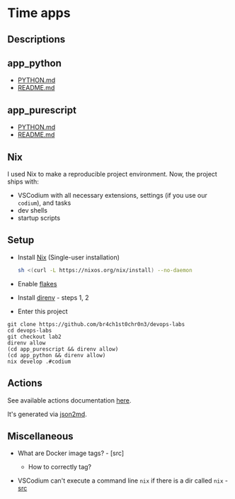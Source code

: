 # Time apps

## Descriptions

## app_python

- [PYTHON.md](./app_python/PYTHON.md)
- [README.md](./app_python/README.md)

## app_purescript

- [PYTHON.md](./app_purescript/PURESCRIPT.md)
- [README.md](./app_purescript/README.md)

## Nix

I used Nix to make a reproducible project environment. Now, the project ships with:

- VSCodium with all necessary extensions, settings (if you use our `codium`), and tasks
- dev shells
- startup scripts

## Setup

- Install [Nix](https://nixos.org/download.html) (Single-user installation)

  ```sh
  sh <(curl -L https://nixos.org/nix/install) --no-daemon
  ```

- Enable [flakes](https://nixos.wiki/wiki/Flakes#Permanent)

- Install [direnv](https://direnv.net/#basic-installation) - steps 1, 2

- Enter this project

```console
git clone https://github.com/br4ch1st0chr0n3/devops-labs
cd devops-labs
git checkout lab2
direnv allow
(cd app_purescript && direnv allow)
(cd app_python && direnv allow)
nix develop .#codium
```

## Actions

See available actions documentation [here](./README/docs.md).

It's generated via [json2md](https://github.com/IonicaBizau/json2md).

## Miscellaneous

- What are Docker image tags? - [src]
  - How to correctly tag?

- VSCodium can't execute a command line `nix` if there is a dir called `nix` - [src](https://github.com/OmniSharp/omnisharp-vscode/pull/3372#issuecomment-546447471)

<!-- TODO make json2md and other functions accept a path rather than a string -->
